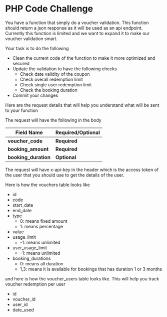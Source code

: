 # PHP Code Challenge

You have a function that simply do a voucher validation. This function should return a json response as it will be used as an api endpoint. Currently this function is limited and we want to expand it to make our voucher validation smart. 

Your task is to do the following
- Clean the current code of the function to make it more optimized and secured
- Update the validation to have the following checks
  - Check date validity of the coupon
  - Check overall redemption limit
  - Check single user redemption limit
  - Check the booking duration
- Commit your changes

Here are the request details that will help you understand what will be sent to your function

The request will have the following in the body

| Field Name            | Required/Optional    |
| --------------------- | ---------------------|
| **voucher_code**      | **Required**         |
| **booking_amount**    | **Required**         |
| **booking_duration**  | **Optional**         |

The request will have x-api-key in the header which is the access token of the user that you should use to get the details of the user.


Here is how the vouchers table looks like 

- id
- code
- start_date
- end_date
- type 
  - 0: means fixed amount
  - 1: means percentage
- value 
- usage_limit
  - -1: means unlimited   
- user_usage_limit
  - -1: means unlimited 
- booking_durations
  - 0: means all duration
  - 1,3: means it is available for bookings that has duration 1 or 3 months

and here is how the voucher_users table looks like. This will help you track voucher redemption per user

  - id
  - voucher_id
  - user_id
  - date_used
